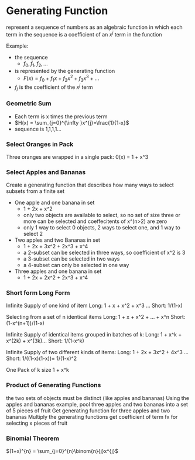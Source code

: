 # Generating Function
represent a sequence of numbers as an algebraic function in which each term in the sequence is a coefficient
of an $`x^{j}`$ term in the function

Example:
* the sequence
  * $`f_{0},f_{1},f_{2},...`$
* is represented by the generating function
  * $`F(x) = f_{0} + f_{1}x + f_{2}x^2 + f_{3}x^3 + ...`$
* $`f_{j}`$ is the coefficient of the $`x^j`$ term

### Geometric Sum
* Each term is x times the previous term
* $`H(x) = \sum_{j=0}^{\infty }x^{j}=\frac{1}{1-x}`$
* sequence is 1,1,1,1...

### Select Oranges in Pack
Three oranges are wrapped in a single pack:
0(x) = 1 + x^3

### Select Apples and Bananas
Create a generating function that describes how many ways to select subsets from a finite set
* One apple and one banana in set
    * 1 + 2x + x^2
    * only two objects are available to select, so no set of size three or more can be selected and coeffecitents of x^(n>2) are zero
    * only 1 way to select 0 objects, 2 ways to select one, and 1 way to select 2
* Two apples and two Bananas in set
    * 1 + 2x + 3x^2 + 2x^3 + x^4
    * a 2-subset can be selected in three ways, so coefficient of x^2 is 3
    * a 3-subset can be selected in two ways
    * a 4-subset can only be selected in one way
* Three apples and one banana in set
    * 1 + 2x + 2x^2 + 2x^3 + x^4

### Short form Long Form
Infinite Supply of one kind of item
    Long: 1 + x + x^2 + x^3 ...
    Short: 1/(1-x)

Selecting from a set of n identical items
    Long: 1 + x + x^2 + ... + x^n
    Short: (1-x^(n+1))/(1-x)

Infinite Supply of identical items grouped in batches of k:
    Long: 1 + x^k + x^(2k) + x^(3k)...
    Short: 1/(1-x^k)

Infinite Supply of two different kinds of items:
    Long: 1 + 2x + 3x^2 + 4x^3 ...
    Short: 1/((1-x)(1-x))= 1/(1-x)^2

One Pack of k size
    1 + x^k

### Product of Generating Functions
the two sets of objects must be distinct (like apples and bananas)
Using the apples and bananas example, pool three apples and two bananas into a set of 5 pieces of fruit
Get generating function for three apples and two bananas
Multiply the generating functions
get coefficient of term fx for selecting x pieces of fruit

### Binomial Theorem
$`(1+x)^{n} = \sum_{j=0}^{n}\binom{n}{j}x^{j}`$
